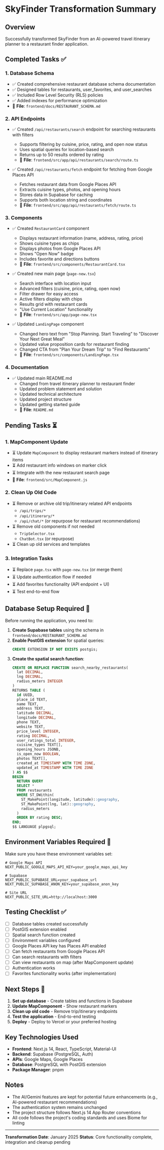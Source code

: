 # SkyFinder Transformation Summary

## Overview
Successfully transformed SkyFinder from an AI-powered travel itinerary planner to a restaurant finder application.

## Completed Tasks ✅

### 1. Database Schema
- ✅ Created comprehensive restaurant database schema documentation
- ✅ Designed tables for restaurants, user_favorites, and user_searches
- ✅ Included Row Level Security (RLS) policies
- ✅ Added indexes for performance optimization
- 📄 **File**: `frontend/docs/RESTAURANT_SCHEMA.md`

### 2. API Endpoints
- ✅ Created `/api/restaurants/search` endpoint for searching restaurants with filters
  - Supports filtering by cuisine, price, rating, and open now status
  - Uses spatial queries for location-based search
  - Returns up to 50 results ordered by rating
  - 📄 **File**: `frontend/src/app/api/restaurants/search/route.ts`

- ✅ Created `/api/restaurants/fetch` endpoint for fetching from Google Places API
  - Fetches restaurant data from Google Places API
  - Extracts cuisine types, photos, and opening hours
  - Stores data in Supabase for caching
  - Supports both location string and coordinates
  - 📄 **File**: `frontend/src/app/api/restaurants/fetch/route.ts`

### 3. Components
- ✅ Created `RestaurantCard` component
  - Displays restaurant information (name, address, rating, price)
  - Shows cuisine types as chips
  - Displays photos from Google Places API
  - Shows "Open Now" badge
  - Includes favorite and directions buttons
  - 📄 **File**: `frontend/src/components/RestaurantCard.tsx`

- ✅ Created new main page (`page-new.tsx`)
  - Search interface with location input
  - Advanced filters (cuisine, price, rating, open now)
  - Filter drawer for easy access
  - Active filters display with chips
  - Results grid with restaurant cards
  - "Use Current Location" functionality
  - 📄 **File**: `frontend/src/app/page-new.tsx`

- ✅ Updated `LandingPage` component
  - Changed hero text from "Stop Planning. Start Traveling" to "Discover Your Next Great Meal"
  - Updated value proposition cards for restaurant finding
  - Changed CTA from "Plan Your Dream Trip" to "Find Restaurants"
  - 📄 **File**: `frontend/src/components/LandingPage.tsx`

### 4. Documentation
- ✅ Updated main README.md
  - Changed from travel itinerary planner to restaurant finder
  - Updated problem statement and solution
  - Updated technical architecture
  - Updated project structure
  - Updated getting started guide
  - 📄 **File**: `README.md`

## Pending Tasks ⏳

### 1. MapComponent Update
- ⏳ Update `MapComponent` to display restaurant markers instead of itinerary items
- ⏳ Add restaurant info windows on marker click
- ⏳ Integrate with the new restaurant search page
- 📄 **File**: `frontend/src/MapComponent.js`

### 2. Clean Up Old Code
- ⏳ Remove or archive old trip/itinerary related API endpoints
  - `/api/trips/*`
  - `/api/itinerary/*`
  - `/api/chat/*` (or repurpose for restaurant recommendations)
- ⏳ Remove old components if not needed
  - `TripSelector.tsx`
  - `ChatBot.tsx` (or repurpose)
- ⏳ Clean up old services and templates

### 3. Integration Tasks
- ⏳ Replace `page.tsx` with `page-new.tsx` (or merge them)
- ⏳ Update authentication flow if needed
- ⏳ Add favorites functionality (API endpoint + UI)
- ⏳ Test end-to-end flow

## Database Setup Required 🔧

Before running the application, you need to:

1. **Create Supabase tables** using the schema in `frontend/docs/RESTAURANT_SCHEMA.md`
2. **Enable PostGIS extension** for spatial queries:
   ```sql
   CREATE EXTENSION IF NOT EXISTS postgis;
   ```
3. **Create the spatial search function**:
   ```sql
   CREATE OR REPLACE FUNCTION search_nearby_restaurants(
     lat DECIMAL,
     lng DECIMAL,
     radius_meters INTEGER
   )
   RETURNS TABLE (
     id UUID,
     place_id TEXT,
     name TEXT,
     address TEXT,
     latitude DECIMAL,
     longitude DECIMAL,
     phone TEXT,
     website TEXT,
     price_level INTEGER,
     rating DECIMAL,
     user_ratings_total INTEGER,
     cuisine_types TEXT[],
     opening_hours JSONB,
     is_open_now BOOLEAN,
     photos TEXT[],
     created_at TIMESTAMP WITH TIME ZONE,
     updated_at TIMESTAMP WITH TIME ZONE
   ) AS $$
   BEGIN
     RETURN QUERY
     SELECT *
     FROM restaurants
     WHERE ST_DWithin(
       ST_MakePoint(longitude, latitude)::geography,
       ST_MakePoint(lng, lat)::geography,
       radius_meters
     )
     ORDER BY rating DESC;
   END;
   $$ LANGUAGE plpgsql;
   ```

## Environment Variables Required 🔑

Make sure you have these environment variables set:

```env
# Google Maps API
NEXT_PUBLIC_GOOGLE_MAPS_API_KEY=your_google_maps_api_key

# Supabase
NEXT_PUBLIC_SUPABASE_URL=your_supabase_url
NEXT_PUBLIC_SUPABASE_ANON_KEY=your_supabase_anon_key

# Site URL
NEXT_PUBLIC_SITE_URL=http://localhost:3000
```

## Testing Checklist ✅

- [ ] Database tables created successfully
- [ ] PostGIS extension enabled
- [ ] Spatial search function created
- [ ] Environment variables configured
- [ ] Google Places API key has Places API enabled
- [ ] Can fetch restaurants from Google Places API
- [ ] Can search restaurants with filters
- [ ] Can view restaurants on map (after MapComponent update)
- [ ] Authentication works
- [ ] Favorites functionality works (after implementation)

## Next Steps 🚀

1. **Set up database** - Create tables and functions in Supabase
2. **Update MapComponent** - Show restaurant markers
3. **Clean up old code** - Remove trip/itinerary endpoints
4. **Test the application** - End-to-end testing
5. **Deploy** - Deploy to Vercel or your preferred hosting

## Key Technologies Used

- **Frontend**: Next.js 14, React, TypeScript, Material-UI
- **Backend**: Supabase (PostgreSQL, Auth)
- **APIs**: Google Maps, Google Places
- **Database**: PostgreSQL with PostGIS extension
- **Package Manager**: pnpm

## Notes

- The AI/Gemini features are kept for potential future enhancements (e.g., AI-powered restaurant recommendations)
- The authentication system remains unchanged
- The project structure follows Next.js 14 App Router conventions
- All code follows the project's coding standards and uses Biome for linting

---

**Transformation Date**: January 2025
**Status**: Core functionality complete, integration and cleanup pending

